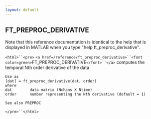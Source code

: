 ```yaml
---
layout: default
---
```


##  FT_PREPROC_DERIVATIVE

Note that this reference documentation is identical to the help that is displayed in MATLAB when you type "help ft_preproc_derivative".

`<html>``<pre>`
    `<a href=/reference/ft_preproc_derivative>``<font color=green>`FT_PREPROC_DERIVATIVE`</font>``</a>` computes the temporal Nth order derivative of the
    data
 
    Use as
    [dat] = ft_preproc_derivative(dat, order)
    where
    dat        data matrix (Nchans X Ntime)
    order      number representing the Nth derivative (default = 1)
 
    See also PREPROC
`</pre>``</html>`

